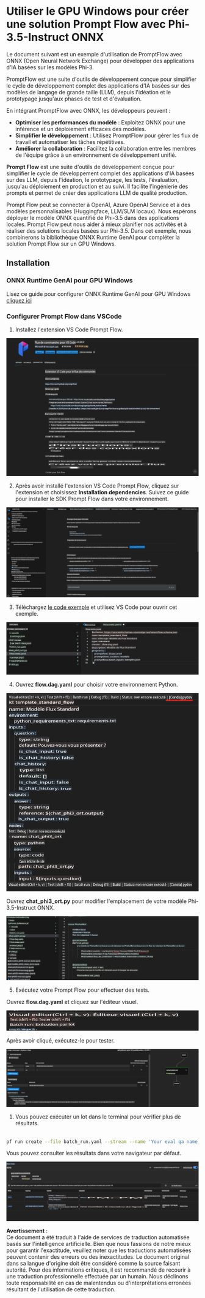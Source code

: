 # Utiliser le GPU Windows pour créer une solution Prompt Flow avec Phi-3.5-Instruct ONNX 

Le document suivant est un exemple d'utilisation de PromptFlow avec ONNX (Open Neural Network Exchange) pour développer des applications d'IA basées sur les modèles Phi-3.

PromptFlow est une suite d'outils de développement conçue pour simplifier le cycle de développement complet des applications d'IA basées sur des modèles de langage de grande taille (LLM), depuis l'idéation et le prototypage jusqu'aux phases de test et d'évaluation.

En intégrant PromptFlow avec ONNX, les développeurs peuvent :

- **Optimiser les performances du modèle** : Exploitez ONNX pour une inférence et un déploiement efficaces des modèles.
- **Simplifier le développement** : Utilisez PromptFlow pour gérer les flux de travail et automatiser les tâches répétitives.
- **Améliorer la collaboration** : Facilitez la collaboration entre les membres de l'équipe grâce à un environnement de développement unifié.

**Prompt Flow** est une suite d'outils de développement conçue pour simplifier le cycle de développement complet des applications d'IA basées sur des LLM, depuis l'idéation, le prototypage, les tests, l'évaluation, jusqu'au déploiement en production et au suivi. Il facilite l'ingénierie des prompts et permet de créer des applications LLM de qualité production.

Prompt Flow peut se connecter à OpenAI, Azure OpenAI Service et à des modèles personnalisables (Huggingface, LLM/SLM locaux). Nous espérons déployer le modèle ONNX quantifié de Phi-3.5 dans des applications locales. Prompt Flow peut nous aider à mieux planifier nos activités et à réaliser des solutions locales basées sur Phi-3.5. Dans cet exemple, nous combinerons la bibliothèque ONNX Runtime GenAI pour compléter la solution Prompt Flow sur un GPU Windows.

## **Installation**

### **ONNX Runtime GenAI pour GPU Windows**

Lisez ce guide pour configurer ONNX Runtime GenAI pour GPU Windows [cliquez ici](./ORTWindowGPUGuideline.md)

### **Configurer Prompt Flow dans VSCode**

1. Installez l'extension VS Code Prompt Flow.

![pfvscode](../../../../../../translated_images/pfvscode.79f42ae5dd93ed35c19d6d978ae75831fef40e0b8440ee48b893b5a0597d2260.fr.png)

2. Après avoir installé l'extension VS Code Prompt Flow, cliquez sur l'extension et choisissez **Installation dependencies**. Suivez ce guide pour installer le SDK Prompt Flow dans votre environnement.

![pfsetup](../../../../../../translated_images/pfsetup.0c82d99c7760aac29833b37faf4329e67e22279b1c5f37a73724dfa9ebaa32ee.fr.png)

3. Téléchargez [le code exemple](../../../../../../code/09.UpdateSamples/Aug/pf/onnx_inference_pf) et utilisez VS Code pour ouvrir cet exemple.

![pfsample](../../../../../../translated_images/pfsample.7bf40b133a558d86356dd6bc0e480bad2659d9c5364823dae9b3e6784e6f2d25.fr.png)

4. Ouvrez **flow.dag.yaml** pour choisir votre environnement Python.

![pfdag](../../../../../../translated_images/pfdag.c5eb356fa3a96178cd594de9a5da921c4bbe646a9946f32aa20d344ccbeb51a0.fr.png)

   Ouvrez **chat_phi3_ort.py** pour modifier l'emplacement de votre modèle Phi-3.5-Instruct ONNX.

![pfphi](../../../../../../translated_images/pfphi.fff4b0afea47c92c8481174dbf3092823906fca5b717fc642f78947c3e5bbb39.fr.png)

5. Exécutez votre Prompt Flow pour effectuer des tests.

Ouvrez **flow.dag.yaml** et cliquez sur l'éditeur visuel.

![pfv](../../../../../../translated_images/pfv.7af6ecd65784a98558b344ba69b5ba6233876823fb435f163e916a632394fc1e.fr.png)

Après avoir cliqué, exécutez-le pour tester.

![pfflow](../../../../../../translated_images/pfflow.9697e0fda67794bb0cf4b78d52e6f5a42002eec935bc2519933064afbbdd34f0.fr.png)

1. Vous pouvez exécuter un lot dans le terminal pour vérifier plus de résultats.

```bash

pf run create --file batch_run.yaml --stream --name 'Your eval qa name'    

```

Vous pouvez consulter les résultats dans votre navigateur par défaut.

![pfresult](../../../../../../translated_images/pfresult.972eb57dd5bec646e1aa01148991ba8959897efea396e42cf9d7df259444878d.fr.png)

**Avertissement** :  
Ce document a été traduit à l'aide de services de traduction automatisée basés sur l'intelligence artificielle. Bien que nous fassions de notre mieux pour garantir l'exactitude, veuillez noter que les traductions automatisées peuvent contenir des erreurs ou des inexactitudes. Le document original dans sa langue d'origine doit être considéré comme la source faisant autorité. Pour des informations critiques, il est recommandé de recourir à une traduction professionnelle effectuée par un humain. Nous déclinons toute responsabilité en cas de malentendus ou d'interprétations erronées résultant de l'utilisation de cette traduction.